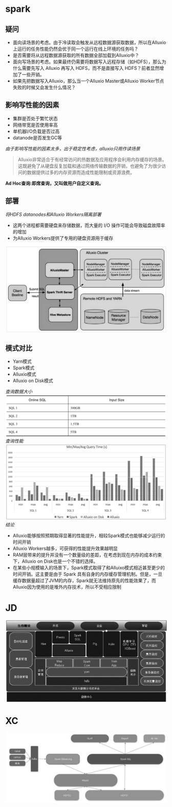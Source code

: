 # spark
## 疑问
* 面向读场景的考虑。由于冷读取会触发从远程数据源获取数据，所以在Alluxio上运行的任务性能仍然会优于同一个运行在线上环境的任务吗？
* 是否需要将从远程数据源获取的所有数据全部加载到Alluxio中？
* 面向写场景的考虑。如果最终仍需要将数据写入远程存储（如HDFS），那么为什么需要先写入 Alluxio 再写入 HDFS，而不是直接写入 HDFS？前者显然增加了一些开销。
* 如果先把数据写入Alluxio，那么当一个Alluxio Master或Alluxio Worker节点失败的时候又会发生什么情况？
## 影响写性能的因素
* 集群是否处于繁忙状态
* 网络带宽是否使用率高
* 单机器I/O负载是否过高
* datanode是否发生GC等

*由于影响写性能的因素太多，出于稳定性考虑，alluxio只用作读场景*

> Alluxio非常适合于有经常访问的热数据及应用程序会利用内存缓存的场景。这既避免了从硬盘反复加载和通过网络传输数据的开销，也避免了为很少访问的数据提供过多的内存资源而造成性能限制或资源浪费。

**Ad Hoc查询:即席查询，又叫做用户自定义查询。**

## 部署
*将HDFS datanodes和Alluxio Workers隔离部署*
* 这两个进程都需要硬盘来存储数据，而大量的 I/O 操作可能会导致磁盘故障率的增加
* 为Alluxio Workers提供了专用的硬盘资源用于缓存

![example](picture/30.png)

## 模式对比
* Yarn模式
* Spark模式
* Alluxio模式
* Alluxio on Disk模式

*查询数据大小*
![example](picture/31.png)
*查询性能*
![example](picture/32.png)
*结论*
* Alluxio能够按照预期取得显著的性能提升，相较Spark模式也能够减少运行的时间开销
* Alluxio Workers越多，可获得的性能提升效果越明显
* RAM层带来的提升并没有一个数量级的差距，在考虑到现在内存的成本约束下，Alluxio on Disk也是一个不错的选择。
* 在某些小规模输入的场景下，Spark模式取得了和Alluixo模式相近甚至更少的时间开销。这主要是由于 Spark 具有自身的内存缓存管理机制。但是，一旦缓存数据量超过了JVM的内存，Spark就无法维持原先的性能效果了，而Alluxio因为使用的是堆外内存技术，所以不受相应限制

# JD
![example](picture/33.png)
# XC
![example](picture/34.png)